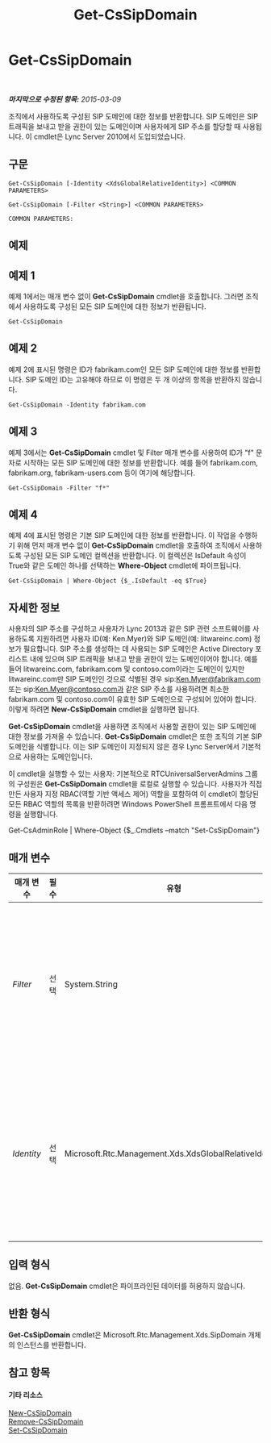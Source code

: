 ﻿---
title: Get-CsSipDomain
TOCTitle: Get-CsSipDomain
ms:assetid: 8a8def42-7b14-40c3-be5a-57905069b405
ms:mtpsurl: https://technet.microsoft.com/ko-kr/library/Gg398701(v=OCS.15)
ms:contentKeyID: 49304308
ms.date: 08/24/2015
mtps_version: v=OCS.15
ms.translationtype: HT
---

# Get-CsSipDomain

 

_**마지막으로 수정된 항목:** 2015-03-09_

조직에서 사용하도록 구성된 SIP 도메인에 대한 정보를 반환합니다. SIP 도메인은 SIP 트래픽을 보내고 받을 권한이 있는 도메인이며 사용자에게 SIP 주소를 할당할 때 사용됩니다. 이 cmdlet은 Lync Server 2010에서 도입되었습니다.

## 구문

    Get-CsSipDomain [-Identity <XdsGlobalRelativeIdentity>] <COMMON PARAMETERS>

    Get-CsSipDomain [-Filter <String>] <COMMON PARAMETERS>

    COMMON PARAMETERS:

## 예제

## 예제 1

예제 1에서는 매개 변수 없이 **Get-CsSipDomain** cmdlet을 호출합니다. 그러면 조직에서 사용하도록 구성된 모든 SIP 도메인에 대한 정보가 반환됩니다.

    Get-CsSipDomain

## 예제 2

예제 2에 표시된 명령은 ID가 fabrikam.com인 모든 SIP 도메인에 대한 정보를 반환합니다. SIP 도메인 ID는 고유해야 하므로 이 명령은 두 개 이상의 항목을 반환하지 않습니다.

    Get-CsSipDomain -Identity fabrikam.com

## 예제 3

예제 3에서는 **Get-CsSipDomain** cmdlet 및 Filter 매개 변수를 사용하여 ID가 "f" 문자로 시작하는 모든 SIP 도메인에 대한 정보를 반환합니다. 예를 들어 fabrikam.com, fabrikam.org, fabrikam-users.com 등이 여기에 해당합니다.

    Get-CsSipDomain -Filter "f*"

## 예제 4

예제 4에 표시된 명령은 기본 SIP 도메인에 대한 정보를 반환합니다. 이 작업을 수행하기 위해 먼저 매개 변수 없이 **Get-CsSipDomain** cmdlet을 호출하여 조직에서 사용하도록 구성된 모든 SIP 도메인 컬렉션을 반환합니다. 이 컬렉션은 IsDefault 속성이 True와 같은 도메인 하나를 선택하는 **Where-Object** cmdlet에 파이프됩니다.

    Get-CsSipDomain | Where-Object {$_.IsDefault -eq $True}

## 자세한 정보

사용자의 SIP 주소를 구성하고 사용자가 Lync 2013과 같은 SIP 관련 소프트웨어를 사용하도록 지원하려면 사용자 ID(예: Ken.Myer)와 SIP 도메인(예: litwareinc.com) 정보가 필요합니다. SIP 주소를 생성하는 데 사용되는 SIP 도메인은 Active Directory 포리스트 내에 있으며 SIP 트래픽을 보내고 받을 권한이 있는 도메인이어야 합니다. 예를 들어 litwareinc.com, fabrikam.com 및 contoso.com이라는 도메인이 있지만 litwareinc.com만 SIP 도메인인 것으로 식별된 경우 sip:Ken.Myer@fabrikam.com 또는 sip:Ken.Myer@contoso.com과 같은 SIP 주소를 사용하려면 최소한 fabrikam.com 및 contoso.com이 유효한 SIP 도메인으로 구성되어 있어야 합니다. 이렇게 하려면 **New-CsSipDomain** cmdlet을 실행하면 됩니다.

**Get-CsSipDomain** cmdlet을 사용하면 조직에서 사용할 권한이 있는 SIP 도메인에 대한 정보를 가져올 수 있습니다. **Get-CsSipDomain** cmdlet은 또한 조직의 기본 SIP 도메인을 식별합니다. 이는 SIP 도메인이 지정되지 않은 경우 Lync Server에서 기본적으로 사용하는 도메인입니다.

이 cmdlet을 실행할 수 있는 사용자: 기본적으로 RTCUniversalServerAdmins 그룹의 구성원은 **Get-CsSipDomain** cmdlet을 로컬로 실행할 수 있습니다. 사용자가 직접 만든 사용자 지정 RBAC(역할 기반 액세스 제어) 역할을 포함하여 이 cmdlet이 할당된 모든 RBAC 역할의 목록을 반환하려면 Windows PowerShell 프롬프트에서 다음 명령을 실행합니다.

Get-CsAdminRole | Where-Object {$\_.Cmdlets –match "Set-CsSipDomain"}

## 매개 변수


<table>
<colgroup>
<col style="width: 25%" />
<col style="width: 25%" />
<col style="width: 25%" />
<col style="width: 25%" />
</colgroup>
<thead>
<tr class="header">
<th>매개 변수</th>
<th>필수</th>
<th>유형</th>
<th>설명</th>
</tr>
</thead>
<tbody>
<tr class="odd">
<td><p><em>Filter</em></p></td>
<td><p>선택</p></td>
<td><p>System.String</p></td>
<td><p>반환할 SIP 도메인의 ID를 지정할 때 와일드카드를 사용할 수 있습니다. 예를 들어 &quot;*.org&quot; 필터 값은 ID가 &quot;.org&quot; 문자열 값으로 끝나는 모든 권한 있는 SIP 도메인의 컬렉션을 반환합니다.</p></td>
</tr>
<tr class="even">
<td><p><em>Identity</em></p></td>
<td><p>선택</p></td>
<td><p>Microsoft.Rtc.Management.Xds.XdsGlobalRelativeIdentity</p></td>
<td><p>반환할 SIP 도메인의 FQDN(정규화된 도메인 이름)입니다(예: fabrikam.com). 이 매개 변수 및 Filter 매개 변수가 둘 다 지정되지 않은 경우 조직에서 사용할 권한이 있는 모든 SIP 도메인이 반환됩니다.</p></td>
</tr>
</tbody>
</table>


## 입력 형식

없음. **Get-CsSipDomain** cmdlet은 파이프라인된 데이터를 허용하지 않습니다.

## 반환 형식

**Get-CsSipDomain** cmdlet은 Microsoft.Rtc.Management.Xds.SipDomain 개체의 인스턴스를 반환합니다.

## 참고 항목

#### 기타 리소스

[New-CsSipDomain](new-cssipdomain.md)  
[Remove-CsSipDomain](remove-cssipdomain.md)  
[Set-CsSipDomain](set-cssipdomain.md)

